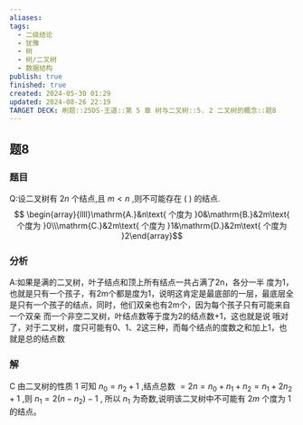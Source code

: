```yaml
---
aliases: 
tags:
  - 二级结论
  - 犹豫
  - 树
  - 树/二叉树
  - 数据结构
publish: true
finished: true
created: 2024-05-30 01:29
updated: 2024-08-26 22:19
TARGET DECK: 刷题::25DS-王道::第 5 章 树与二叉树::5. 2 二叉树的概念::题8
---
```

## 题8
### 题目
Q:设二叉树有 ${2n}$ 个结点,且 $m < n$ ,则不可能存在 ( ) 的结点.
$$ \begin{array}{llll}\mathrm{A.}&n\text{ 个度为 }0&\mathrm{B.}&2m\text{ 个度为 }0\\\mathrm{C.}&2m\text{ 个度为 }1&\mathrm{D.}&2m\text{ 个度为 }2\end{array}$$
### 分析
A:如果是满的二叉树，叶子结点和顶上所有结点一共占满了2n，各分一半
度为1，也就是只有一个孩子，有2m个都是度为1，说明这肯定是最底部的一层，最底层全是只有一个孩子的结点，同时，他们双亲也有2m个，因为每个孩子只有可能来自一个双亲
而一个非空二叉树，叶结点数等于度为2的结点数+1，这也就是说
哦对了，对于二叉树，度只可能有0、1、2这三种，而每个结点的度数之和加上1，也就是总的结点数
### 解
C
由二叉树的性质 1 可知 ${n}_{0} = {n}_{2} + 1$ ,结点总数 $= {2n} = {n}_{0} + {n}_{1} + {n}_{2} = {n}_{1} + 2{n}_{2} + 1$ ,则 ${n}_{1} = 2( {n - {n}_{2}})  - 1$ , 所以 ${n}_{1}$ 为奇数,说明该二叉树中不可能有 ${2m}$ 个度为 1 的结点。
